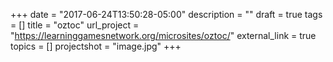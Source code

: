 +++
date = "2017-06-24T13:50:28-05:00"
description = ""
draft = true
tags = []
title = "oztoc"
url_project = "https://learninggamesnetwork.org/microsites/oztoc/"
external_link = true
topics = []
projectshot = "image.jpg"
+++
